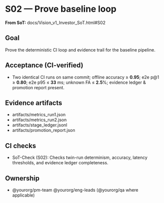 # S02 — Prove baseline loop

**From SoT:** docs/Vision_v1_Investor_SoT.html#S02

## Goal
Prove the deterministic CI loop and evidence trail for the baseline pipeline.

## Acceptance (CI-verified)
- Two identical CI runs on same commit; offline accuracy ≥ **0.95**; e2e p@1 ≥ **0.80**; e2e p95 ≤ **33** ms; unknown FA ≤ **2.5**%; evidence ledger & promotion report present.

## Evidence artifacts
- artifacts/metrics_run1.json
- artifacts/metrics_run2.json
- artifacts/stage_ledger.jsonl
- artifacts/promotion_report.json

## CI checks
- SoT-Check (S02): Checks twin-run determinism, accuracy, latency thresholds, and evidence ledger completeness.

## Ownership
- @yourorg/pm-team @yourorg/eng-leads (@yourorg/qa where applicable)
